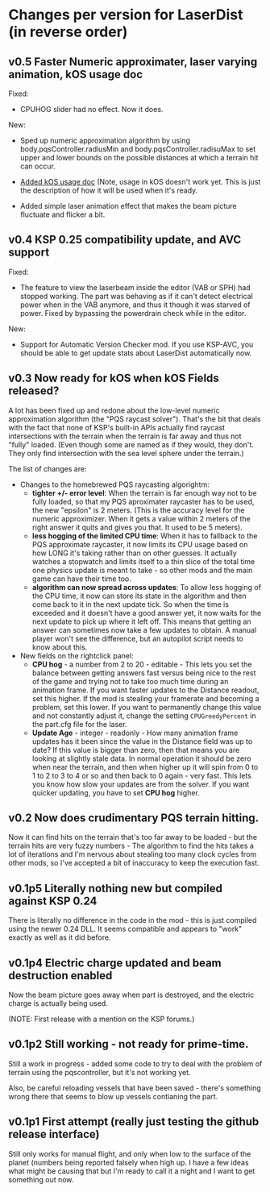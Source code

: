 Changes per version for LaserDist (in reverse order)
======================================================

v0.5  Faster Numeric approximater, laser varying animation, kOS usage doc
-------------------------------------------------------------------------

Fixed:

* CPUHOG slider had no effect.  Now it does.

New:

* Sped up numeric approximation algorithm by using body.pqsController.radiusMin and body.pqsController.radisuMax to set upper and lower bounds on the possible distances at which a terrain hit can occur.

* [Added kOS usage doc](https://github.com/Dunbaratu/LaserDist/blob/master/doc/Using_in_kos.md)  (Note, usage in kOS doesn't work yet.  This is just the description of how it will be used when it's ready.

* Added simple laser animation effect that makes the beam picture fluctuate and flicker a bit.


v0.4  KSP 0.25 compatibility update, and AVC support
---------------------------------------------------

Fixed:

* The feature to view the laserbeam inside the editor (VAB or SPH) had stopped working.  The part was behaving as if it can't detect electrical power when in the VAB anymore, and thus it though it was starved of power.  Fixed by bypassing the powerdrain check while in the editor.

New:

* Support for Automatic Version Checker mod. If you use KSP-AVC, you should be able to get update stats about LaserDist automatically now.

v0.3 Now ready for kOS when kOS Fields released?
-------------------------------------------------------------------

A lot has been fixed up and redone about the low-level numeric
approximation algorithm (the "PQS raycast solver").  That's the
bit that deals with the fact that none of KSP's built-in APIs 
actually find raycast intersections with the terrain when the
terrain is far away and thus not "fully" loaded.  (Even though
some are named as if they would, they don't.  They only find
intersection with the sea level sphere under the terrain.)

The list of changes are:

* Changes to the homebrewed PQS raycasting algorightm:
    - **tighter +/- error level**: When the terrain is far enough way not to be fully loaded, so that my PQS aproximater raycaster has to be used, the new "epsilon" is 2 meters.  (This is the accuracy level for the numeric approximizer.  When it gets a value within 2 meters of the right answer it quits and gives you that.  It used to be 5 meters).
    - **less hogging of the limited CPU time**: When it has to fallback to the PQS approximate raycaster, it now limits its CPU usage based on how LONG it's taking rather than on other guesses.  It actually watches a stopwatch and limits itself to a thin slice of the total time one physics update is meant to take - so other mods and the main game can have their time too.
    - **algorithm can now spread across updates**: To allow less hogging of the CPU time, it now can store its state in the algorithm and then come back to it in the next update tick.  So when the time is exceeded and it doesn't have a good answer yet, it now waits for the next update to pick up where it left off.  This means that getting an answer can sometimes now take a few updates to obtain.  A manual player won't see the difference, but an autopilot script needs to know about this.
* New fields on the rightclick panel:
    - **CPU hog** - a number from 2 to 20 - editable - This lets you set the balance between getting answers fast versus being nice to the rest of the game and trying not to take too much time during an animation frame.  If you want faster updates to the Distance readout, set this higher.  If the mod is stealing your framerate and becoming a problem, set this lower.  If you want to permanently change this value and not constantly adjust it, change the setting ```CPUGreedyPercent``` in the part.cfg file for the laser.
    - **Update Age** - integer - readonly - How many animation frame updates has it been since the value in the Distance field was up to date?  If this value is bigger than zero, then that means you are looking at slightly stale data.  In normal operation it should be zero when near the terrain, and then when higher up it will spin from 0 to 1 to 2 to 3 to 4 or so and then back to 0 again - very fast.  This lets you know how slow your updates are from the solver.  If you want quicker updating, you have to set **CPU hog** higher.

v0.2 Now does crudimentary PQS terrain hitting.
-------------------------------------------------------------------

Now it can find hits on the terrain that's too far away to be loaded -
but the terrain hits are very fuzzy numbers - The algorithm to find
the hits takes a lot of iterations and I'm nervous about stealing too
many clock cycles from other mods, so I've accepted a bit of inaccuracy
to keep the execution fast.

v0.1p5 Literally nothing new but compiled against KSP 0.24
-------------------------------------------------------------------

There is literally no difference in the code in the mod - this is
just compiled using the newer 0.24 DLL. It seems compatible and
appears to "work" exactly as well as it did before.


v0.1p4 Electric charge updated and beam destruction enabled
-------------------------------------------------------------------

Now the beam picture goes away when part is destroyed, and the
electric charge is actually being used.

(NOTE: First release with a mention on the KSP forums.)


v0.1p2 Still working - not ready for prime-time.
-------------------------------------------------------------------

Still a work in progress - added some code to try to deal with the
problem of terrain using the pqscontroller, but it's not working yet.

Also, be careful reloading vessels that have been saved - there's
something wrong there that seems to blow up vessels contianing the part.


v0.1p1 First attempt (really just testing the github release interface)
---------------------------------------------------------------------

Still only works for manual flight, and only when low to the surface of
the planet (numbers being reported falsely when high up. I have a few
ideas what might be causing that but I'm ready to call it a night and I
want to get something out now.
